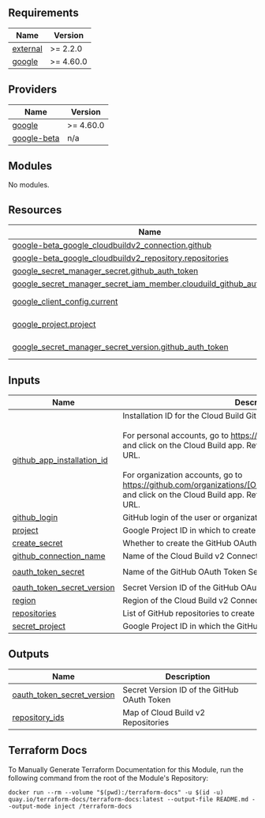 <!-- BEGIN_TF_DOCS -->
## Requirements

| Name | Version |
|------|---------|
| <a name="requirement_external"></a> [external](#requirement\_external) | >= 2.2.0 |
| <a name="requirement_google"></a> [google](#requirement\_google) | >= 4.60.0 |

## Providers

| Name | Version |
|------|---------|
| <a name="provider_google"></a> [google](#provider\_google) | >= 4.60.0 |
| <a name="provider_google-beta"></a> [google-beta](#provider\_google-beta) | n/a |

## Modules

No modules.

## Resources

| Name | Type |
|------|------|
| [google-beta_google_cloudbuildv2_connection.github](https://registry.terraform.io/providers/hashicorp/google-beta/latest/docs/resources/google_cloudbuildv2_connection) | resource |
| [google-beta_google_cloudbuildv2_repository.repositories](https://registry.terraform.io/providers/hashicorp/google-beta/latest/docs/resources/google_cloudbuildv2_repository) | resource |
| [google_secret_manager_secret.github_auth_token](https://registry.terraform.io/providers/hashicorp/google/latest/docs/resources/secret_manager_secret) | resource |
| [google_secret_manager_secret_iam_member.clouduild_github_auth_token](https://registry.terraform.io/providers/hashicorp/google/latest/docs/resources/secret_manager_secret_iam_member) | resource |
| [google_client_config.current](https://registry.terraform.io/providers/hashicorp/google/latest/docs/data-sources/client_config) | data source |
| [google_project.project](https://registry.terraform.io/providers/hashicorp/google/latest/docs/data-sources/project) | data source |
| [google_secret_manager_secret_version.github_auth_token](https://registry.terraform.io/providers/hashicorp/google/latest/docs/data-sources/secret_manager_secret_version) | data source |

## Inputs

| Name | Description | Type | Default | Required |
|------|-------------|------|---------|:--------:|
| <a name="input_github_app_installation_id"></a> [github\_app\_installation\_id](#input\_github\_app\_installation\_id) | Installation ID for the Cloud Build GitHub App<br><br>For personal accounts, go to https://github.com/settings/installations<br>and click on the Cloud Build app. Retrieve the installation ID from the URL.<br><br>For organization accounts, go to<br>https://github.com/organizations/[ORGANIZATION]/settings/installations<br>and click on the Cloud Build app. Retrieve the installation ID from the URL. | `number` | n/a | yes |
| <a name="input_github_login"></a> [github\_login](#input\_github\_login) | GitHub login of the user or organization that owns the repositories | `string` | n/a | yes |
| <a name="input_project"></a> [project](#input\_project) | Google Project ID in which to create the Cloud Build resources | `string` | n/a | yes |
| <a name="input_create_secret"></a> [create\_secret](#input\_create\_secret) | Whether to create the GitHub OAuth Token Secret | `bool` | `false` | no |
| <a name="input_github_connection_name"></a> [github\_connection\_name](#input\_github\_connection\_name) | Name of the Cloud Build v2 Connection to GitHub | `string` | `"github"` | no |
| <a name="input_oauth_token_secret"></a> [oauth\_token\_secret](#input\_oauth\_token\_secret) | Name of the GitHub OAuth Token Secret | `string` | `"github-token"` | no |
| <a name="input_oauth_token_secret_version"></a> [oauth\_token\_secret\_version](#input\_oauth\_token\_secret\_version) | Secret Version ID of the GitHub OAuth Token | `string` | `"latest"` | no |
| <a name="input_region"></a> [region](#input\_region) | Region of the Cloud Build v2 Connection to GitHub | `string` | `""` | no |
| <a name="input_repositories"></a> [repositories](#input\_repositories) | List of GitHub repositories to create Cloud Build v2 Repositories for | `list(string)` | `[]` | no |
| <a name="input_secret_project"></a> [secret\_project](#input\_secret\_project) | Google Project ID in which the GitHub OAuth Token Secret is stored | `string` | `null` | no |

## Outputs

| Name | Description |
|------|-------------|
| <a name="output_oauth_token_secret_version"></a> [oauth\_token\_secret\_version](#output\_oauth\_token\_secret\_version) | Secret Version ID of the GitHub OAuth Token |
| <a name="output_repository_ids"></a> [repository\_ids](#output\_repository\_ids) | Map of Cloud Build v2 Repositories |

## Terraform Docs
To Manually Generate Terraform Documentation for this Module, run the following command from the root of the Module's Repository:

```
docker run --rm --volume "$(pwd):/terraform-docs" -u $(id -u) quay.io/terraform-docs/terraform-docs:latest --output-file README.md --output-mode inject /terraform-docs
```
<!-- END_TF_DOCS -->
